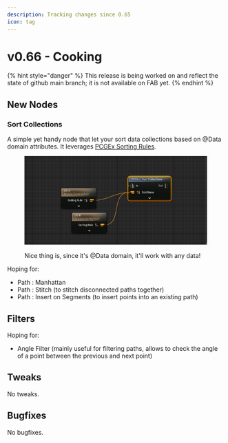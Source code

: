 ```yaml
---
description: Tracking changes since 0.65
icon: tag
---
```


# v0.66 - Cooking

{% hint style="danger" %}
This release is being worked on and reflect the state of github main branch; it is not available on FAB yet.
{% endhint %}

## New Nodes

### Sort Collections

A simple yet handy node that let your sort data collections based on @Data domain attributes. It leverages [PCGEx Sorting Rules](../../node-library/misc/sort-points/sorting-rule.md).

<figure><img src="../../.gitbook/assets/image.png" alt=""><figcaption><p>Nice thing is, since it's @Data domain, it'll work with any data!</p></figcaption></figure>



Hoping for:

* Path : Manhattan
* Path : Stitch (to stitch disconnected paths together)
* Path : Insert on Segments (to insert points into an existing path)

## Filters

Hoping for:

* Angle Filter (mainly useful for filtering paths, allows to check the angle of a point between the previous and next point)

## Tweaks

No tweaks.

## Bugfixes

No bugfixes.
